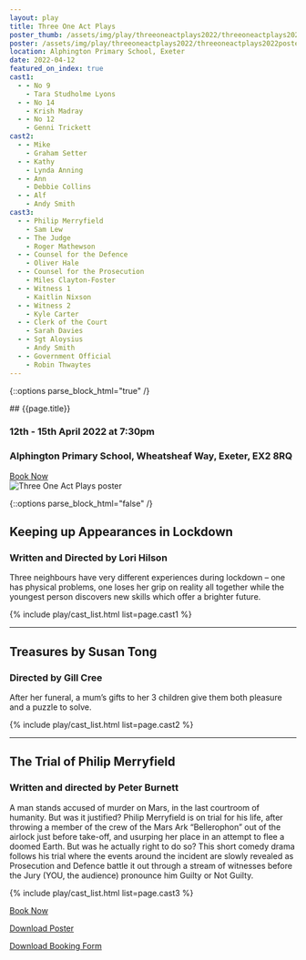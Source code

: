 ```yaml
---
layout: play
title: Three One Act Plays
poster_thumb: /assets/img/play/threeoneactplays2022/threeoneactplays2022thumb.jpg
poster: /assets/img/play/threeoneactplays2022/threeoneactplays2022poster.jpg
location: Alphington Primary School, Exeter
date: 2022-04-12
featured_on_index: true
cast1:
  - - No 9
    - Tara Studholme Lyons
  - - No 14
    - Krish Madray
  - - No 12
    - Genni Trickett
cast2:
  - - Mike
    - Graham Setter
  - - Kathy
    - Lynda Anning
  - - Ann
    - Debbie Collins
  - - Alf
    - Andy Smith
cast3:
  - - Philip Merryfield
    - Sam Lew
  - - The Judge
    - Roger Mathewson
  - - Counsel for the Defence
    - Oliver Hale
  - - Counsel for the Prosecution
    - Miles Clayton-Foster
  - - Witness 1
    - Kaitlin Nixson
  - - Witness 2
    - Kyle Carter
  - - Clerk of the Court
    - Sarah Davies
  - - Sgt Aloysius
    - Andy Smith
  - - Government Official
    - Robin Thwaytes
---
```


{::options parse_block_html="true" /}

<div class="jumbotron">
## {{page.title}}
<h3> <i class="far fa-calendar-alt"></i> 12th - 15th April 2022 at 7:30pm</h3>
<h3> <i class="fas fa-map-marker-alt"></i> Alphington Primary School, Wheatsheaf Way, Exeter, EX2 8RQ</h3>
<a class="btn btn-primary" href="{{ site.social_links.ticketsource }}" role="button">Book Now</a>
</div>

<div class="row text-center">
<div class="col-1">
</div>
<div class="col-10">
<img class="img-fluid" src="{{ "/assets/img/play/threeoneactplays2022/threeoneactplays2022poster.jpg" | relative_url }}" alt="Three One Act Plays poster" />
</div>
<div class="col-1">
</div>
</div>

{::options parse_block_html="false" /}

## Keeping up Appearances in Lockdown
### Written and Directed by Lori Hilson

Three neighbours have very different experiences during lockdown – one has physical problems, one loses her grip on reality all
together while the youngest person discovers new skills which offer a brighter future.

{% include play/cast_list.html list=page.cast1 %}

---

## Treasures by Susan Tong
### Directed by Gill Cree

After her funeral, a mum’s gifts to her 3 children give them both pleasure and a puzzle to solve.

{% include play/cast_list.html list=page.cast2 %}

---

## The Trial of Philip Merryfield
### Written and directed by Peter Burnett

A man stands accused of murder on Mars, in the last courtroom of humanity. But was it justified? Philip Merryfield is on trial
for his life, after throwing a member of the crew of the Mars Ark “Bellerophon” out of the airlock just before take-off, and usurping
her place in an attempt to flee a doomed Earth. 
But was he actually right to do so? This short comedy drama follows his trial where the events around the incident are slowly
revealed as Prosecution and Defence battle it out through a stream of witnesses before the Jury (YOU, the audience) pronounce him Guilty or Not Guilty.

{% include play/cast_list.html list=page.cast3 %}


<p class="text-center"><a class="btn btn-primary" href="{{ site.social_links.ticketsource }}" role="button">Book Now</a></p>
<p class="text-center"><a href="{{ "/assets/img/play/threeoneactplays2022/threeoneactplays2022poster.jpg" | relative_url}}" role="button">Download Poster</a></p>
<p class="text-center"><a href="{{ "/assets/img/play/threeoneactplays2022/threeoneactplays2022bookingform.pdf" | relative_url }}" role="button">Download Booking Form</a></p>
